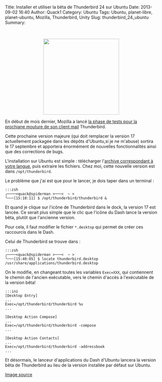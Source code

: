 Title: Installer et utiliser la bêta de Thunderbird 24 sur Ubuntu
Date: 2013-09-02 16:40
Author: Quack1
Category: Ubuntu
Tags: Ubuntu, planet-libre, planet-ubuntu, Mozilla, Thunderbird, Unity
Slug: thunderbird_24_ubuntu
Summary: 

&nbsp;
<div align=center><img src="http://farm3.staticflickr.com/2247/2435710014_72832fb0e9_b.jpg" height="250" align=center /></div>

En début de mois dernier, Mozilla a lancé [la phase de tests pour la prochiane mouture de son client mail](http://blogzinet.free.fr/blog/index.php?post/2013/08/16/Semaine-de-tests-%3A-Mozilla-Thunderbird-24-beta-%28prochaine-version-ESR%29) Thunderbird.

Cette prochaine version majeure (qui doit remplacer la version 17 actuellement packagée dans les dépôts d'Ubuntu,si je ne m'abuse) sortira le 17 septembre et apportera énormément de nouvelles fonctionnalités ainsi que des corrections de bugs.

L'installation sur Ubuntu est simple : télécharger l'[archive correspondant à votre langue](http://www.mozilla.org/en-US/thunderbird/all-beta.html), puis extraire les fichiers. Chez moi, cette nouvelle version est dans `/opt/thunderbird`.

Le problème que j'ai est que pour le lancer, je dois taper dans un terminal :

	:::zsh
	╭────<quack@spiderman >───<  ~ > 
	╰───[15:10:11] $ /opt/thunderbird/thunderbird &

Et quand je clique sur l'icône de Thunderbird dans le dock, la version 17 est lancée. Ce serait plus simple que le clic que l'icône du Dash lance la version bêta, plutôt que l'ancienne version.

Pour cela, il faut modifier le fichier `*.desktop` qui permet de créer ces raccourcis dans le Dash.

Celui de Thunderbird se trouve dans : 

	:::zsh
	╭────<quack@spiderman >───<  ~ > 
	╰───[15:40:05] $ locate thunderbird.desktop
	/usr/share/applications/thunderbird.desktop

On le modifie, en changeant toutes les variables `Exec=XXX`, qui contiennent le chemin de l'ancien exécutable, vers le chemin d'accès à l'exécutable de la version bêta!

	:::ini
	[Desktop Entry]
	...
	Exec=/opt/thunderbird/thunderbird %u
	...

	[Desktop Action Compose]
	...
	Exec=/opt/thunderbird/thunderbird -compose
	...

	[Desktop Action Contacts]
	...
	Exec=/opt/thunderbird/thunderbird -addressbook
	...

Et désormais, le lanceur d'applications du Dash d'Ubuntu lancera la version bêta de Thunderbird au lieu de la version installée par défaut sur Ubuntu.

[Image source](http://www.flickr.com/photos/hmclin/2435710014/)